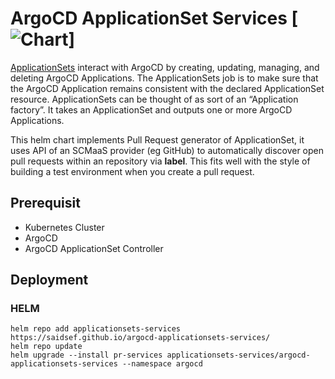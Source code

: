 # ArgoCD ApplicationSet Services [![Chart](https://github.com/saidsef/argocd-applicationsets-services/actions/workflows/charts.yml/badge.svg)]

[ApplicationSets](https://argocd-applicationset.readthedocs.io/en/stable/) interact with ArgoCD by creating, updating, managing, and deleting ArgoCD Applications. The ApplicationSets job is to make sure that the ArgoCD Application remains consistent with the declared ApplicationSet resource. ApplicationSets can be thought of as sort of an “Application factory”. It takes an ApplicationSet and outputs one or more ArgoCD Applications.

This helm chart implements Pull Request generator of ApplicationSet, it uses API of an SCMaaS provider (eg GitHub) to automatically discover open pull requests within an repository via **label**. This fits well with the style of building a test environment when you create a pull request.

## Prerequisit

- Kubernetes Cluster
- ArgoCD
- ArgoCD ApplicationSet Controller

## Deployment

### HELM

```shell
helm repo add applicationsets-services https://saidsef.github.io/argocd-applicationsets-services/
helm repo update
helm upgrade --install pr-services applicationsets-services/argocd-applicationsets-services --namespace argocd
```
